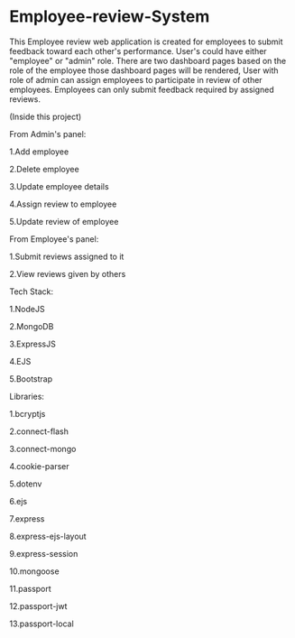 # Employee-review-System 

This Employee review web application is created for employees to submit feedback toward each other's performance. User's could have either "employee" or "admin" role. There are two dashboard pages based on the role of the employee those dashboard pages will be rendered, User with role of admin can assign employees to participate in review of other employees. Employees can only submit feedback required by assigned reviews.

(Inside this project)

From Admin's panel:


   1.Add employee
   
   2.Delete employee
   
   3.Update employee details
   
   4.Assign review to employee
   
   5.Update review of employee
   
   
From Employee's panel:


   1.Submit reviews assigned to it
   
   2.View reviews given by others
   
   
Tech Stack:


   1.NodeJS
   
   2.MongoDB
   
   3.ExpressJS
   
   4.EJS
   
   5.Bootstrap
   
   
Libraries:


   1.bcryptjs
   
   2.connect-flash
   
   3.connect-mongo
   
   4.cookie-parser
   
   5.dotenv
   
   6.ejs
   
   7.express
   
   8.express-ejs-layout
   
   9.express-session
   
   10.mongoose
   
   11.passport
   
   12.passport-jwt
   
   13.passport-local
